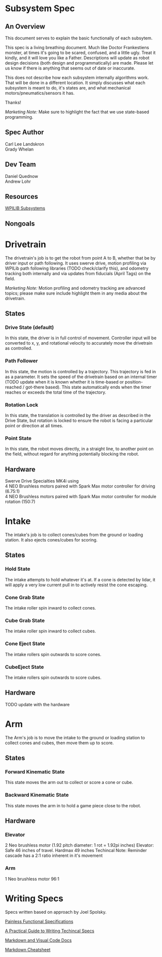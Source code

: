# Subsystem Spec
## An Overview
This document serves to explain the basic functionally of each subsytem. 

This spec is a living breathing document. Much like Doctor Frankestiens monster, at times it's going to be scared, confused, and a little ugly. Treat it kindly, and it will love you like a Father. Descriptions will update as robot design decisions (both design and programmatically) are made. Please let us know if there is anything that seems out of date or inaccurate.

This does not describe how each subsystem internally algorithms work. That will be done in a different location. It simply discusses what each subsystem is meant to do, it's states are, and what mechanical motors/pneumatics/sensors it has.

Thanks!

*Marketing Note:* Make sure to highlight the fact that we use state-based programming. 

## Spec Author
Carl Lee Landskron </br>
Grady Whelan

## Dev Team
Daniel Quednow </br>
Andrew Lohr

## Resources
[WPILIB Subsystems](https://docs.wpilib.org/en/stable/docs/software/commandbased/subsystems.html)


## Nongoals



# Drivetrain
The drivetrain's job is to get the robot from point A to B, whether that be by driver input or path following. It uses swerve drive, motion profiling via WPILib path following libraries (TODO check/clarify this), and odometry tracking both internally and via updates from fiducials (April Tags) on the field.

*Marketing Note:* Motion profiling and odometry tracking are advanced topics; please make sure include highlight them in any media about the drivetrain.

## States
### Drive State (default)
In this state, the driver is in full control of movement. Controller input will be converted to x, y, and rotational velocity to accurately move the drivetrain as controlled.
### Path Follower
In this state, the motion is controlled by a trajectory. This trajectory is fed in as a parameter. It sets the speed of the drivetrain based on an internal timer (TODO update when it is known whether it is time-based or position-reached / got-there based). This state automatically ends when the timer reaches or exceeds the total time of the trajectory.
### Rotation Lock
In this state, the translation is controlled by the driver as described in the Drive State, but rotation is locked to ensure the robot is facing a particular point or direction at all times.
### Point State
In this state, the robot moves directly, in a straight line, to another point on the field, without regard for anything potentially blocking the robot. 

## Hardware
Swerve Drive Specialties MK4i using </br>
4 NEO Brushless motors paired with Spark Max motor controller for driving (6.75:1) </br>
4 NEO Brushless motors paired with Spark Max motor controller for module rotation (150:7)

# Intake
The intake's job is to collect cones/cubes from the ground or loading station. It also ejects cones/cubes for scoring.

## States
### Hold State
The intake attempts to hold whatever it's at. If a cone is detected by lidar, it will apply a very low current pull in to actively resist the cone escaping.
### Cone Grab State
The intake roller spin inward to collect cones. 
### Cube Grab State
The intake roller spin inward to collect cubes. 
### Cone Eject State
The intake rollers spin outwards to score cones.
### CubeEject State
The intake rollers spin outwards to score cubes.

## Hardware
TODO update with the hardware

# Arm
The Arm's job is to move the intake to the ground or loading station to collect cones and cubes, then move them up to score.

## States
### Forward Kinematic State
This state moves the arm out to collect or score a cone or cube.
### Backward Kinematic State
This state moves the arm in to hold a game piece close to the robot.

## Hardware
### Elevator
2 Neo brushless motor (1.92 pitch diameter: 1 rot = 1.92pi inches)
Elevator: Safe 46 inches of travel. Hardmax 49 inches
Techincal Note: Reminder cascade has a 2:1 ratio inherent in it's movement
### Arm
1 Neo brushless motor 96:1




# Writing Specs
Specs written based on approach by Joel Spolsky.

[Painless Functional Specifications](https://www.joelonsoftware.com/2000/10/02/painless-functional-specifications-part-1-why-bother/)

[A Practical Guide to Writing Techincal Specs](https://stackoverflow.blog/2020/04/06/a-practical-guide-to-writing-technical-specs/)

[Markdown and Visual Code Docs](https://code.visualstudio.com/docs/languages/markdown)

[Markdown Cheatsheet](https://github.com/adam-p/markdown-here/wiki/Markdown-Cheatsheet#links)
